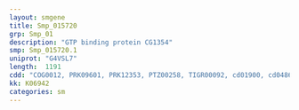 ```yaml
---
layout: smgene
title: Smp_015720
grp: Smp_01
description: "GTP binding protein CG1354"
smp: Smp_015720.1
uniprot: "G4VSL7"
length:  1191
cdd: "COG0012, PRK09601, PRK12353, PTZ00258, TIGR00092, cd01900, cd04867, cl00155, cl00452, cl21455, pfam01926, pfam06071"
kk: K06942
categories: sm
---
```

